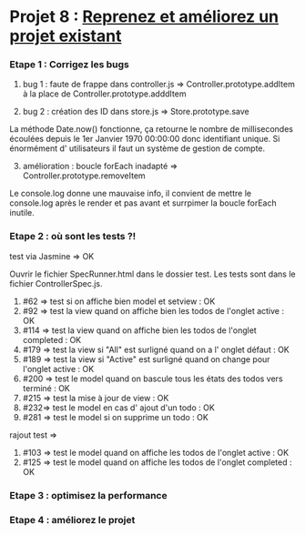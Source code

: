 # Projet 8 : [Reprenez et améliorez un projet existant](https://openclassrooms.com/projects/reprenez-et-ameliorez-un-projet-existant)



### Etape 1 : Corrigez les bugs

1. bug 1 : faute de frappe dans controller.js => Controller.prototype.addItem à la place de Controller.prototype.adddItem

2. bug 2 : création des ID dans store.js => Store.prototype.save

La méthode Date.now() fonctionne, ça retourne le nombre de millisecondes écoulées depuis le 1er Janvier 1970 00:00:00 donc identifiant unique. Si énormément d' utilisateurs il faut un système de gestion de compte.

3. amélioration : boucle forEach inadapté => Controller.prototype.removeItem

Le console.log donne une mauvaise info, il convient de mettre le console.log après le render et pas avant et surrpimer la boucle forEach inutile.


### Etape 2 : où sont les tests ?!

test via Jasmine => OK

Ouvrir le fichier SpecRunner.html dans le dossier test.
Les tests sont dans le fichier ControllerSpec.js.

1. #62 => test si on affiche bien model et setview : OK
2. #92 => test la view quand on affiche bien les todos de l'onglet active : OK
3. #114 => test la view quand on affiche bien les todos de l'onglet completed : OK
4. #179 => test la view si "All" est surligné quand on a l' onglet défaut : OK
5. #189 => test la view si "Active" est surligné quand on change pour l'onglet active : OK
6. #200 => test le model quand on bascule tous les états des todos vers terminé : OK
7. #215 => test la mise à jour de view : OK
8. #232=> test le model en cas d' ajout d'un todo : OK
9. #281 => test le model si on supprime un todo : OK

rajout test =>
1. #103 => test le model quand on affiche les todos de l'onglet active : OK
2. #125 => test le model quand on affiche les todos de l'onglet completed : OK


### Etape 3 : optimisez la performance



### Etape 4 : améliorez le projet


